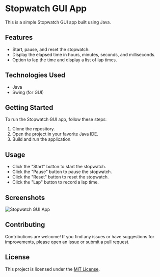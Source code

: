 # Stopwatch GUI App

This is a simple Stopwatch GUI app built using Java.

## Features

- Start, pause, and reset the stopwatch.
- Display the elapsed time in hours, minutes, seconds, and milliseconds.
- Option to lap the time and display a list of lap times.

## Technologies Used

- Java
- Swing (for GUI)

## Getting Started

To run the Stopwatch GUI app, follow these steps:

1. Clone the repository.
2. Open the project in your favorite Java IDE.
3. Build and run the application.

## Usage

- Click the "Start" button to start the stopwatch.
- Click the "Pause" button to pause the stopwatch.
- Click the "Reset" button to reset the stopwatch.
- Click the "Lap" button to record a lap time.

## Screenshots

![Stopwatch GUI App](/path/to/screenshot.png)

## Contributing

Contributions are welcome! If you find any issues or have suggestions for improvements, please open an issue or submit a pull request.

## License

This project is licensed under the [MIT License](LICENSE).